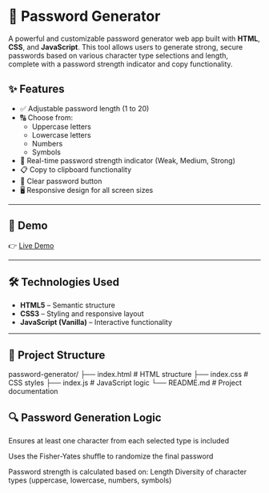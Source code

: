 # 🔐 Password Generator

A powerful and customizable password generator web app built with **HTML**, **CSS**, and **JavaScript**. This tool allows users to generate strong, secure passwords based on various character type selections and length, complete with a password strength indicator and copy functionality.

## ✨ Features

- ✅ Adjustable password length (1 to 20)
- 🔠 Choose from:
  - Uppercase letters
  - Lowercase letters
  - Numbers
  - Symbols
- 💪 Real-time password strength indicator (Weak, Medium, Strong)
- 📋 Copy to clipboard functionality
- 🧼 Clear password button
- 🖥️ Responsive design for all screen sizes

---

## 🚀 Demo

👉 [Live Demo](https://nayabkhan123.github.io/PasswordGenerator/)  

---

## 🛠️ Technologies Used

- **HTML5** – Semantic structure
- **CSS3** – Styling and responsive layout
- **JavaScript (Vanilla)** – Interactive functionality

---

## 📁 Project Structure

password-generator/
├── index.html # HTML structure
├── index.css # CSS styles
├── index.js # JavaScript logic
└── README.md # Project documentation

## 🔍 Password Generation Logic

Ensures at least one character from each selected type is included

Uses the Fisher-Yates shuffle to randomize the final password

Password strength is calculated based on:
Length
Diversity of character types (uppercase, lowercase, numbers, symbols)
